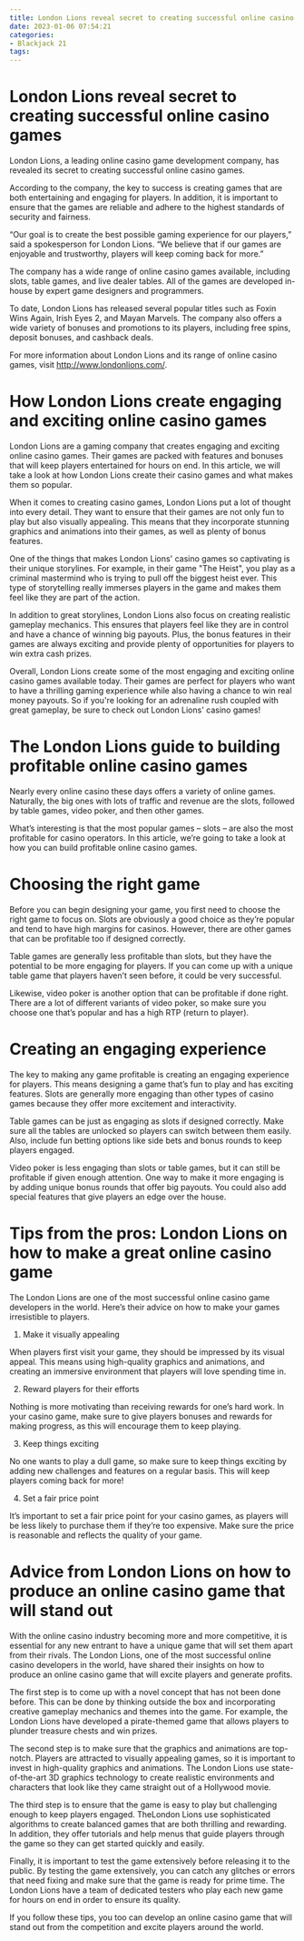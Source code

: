 ```yaml
---
title: London Lions reveal secret to creating successful online casino games 
date: 2023-01-06 07:54:21
categories:
- Blackjack 21
tags:
---
```



#  London Lions reveal secret to creating successful online casino games 

London Lions, a leading online casino game development company, has revealed its secret to creating successful online casino games.

According to the company, the key to success is creating games that are both entertaining and engaging for players. In addition, it is important to ensure that the games are reliable and adhere to the highest standards of security and fairness.

“Our goal is to create the best possible gaming experience for our players,” said a spokesperson for London Lions. “We believe that if our games are enjoyable and trustworthy, players will keep coming back for more.”

The company has a wide range of online casino games available, including slots, table games, and live dealer tables. All of the games are developed in-house by expert game designers and programmers.

To date, London Lions has released several popular titles such as Foxin Wins Again, Irish Eyes 2, and Mayan Marvels. The company also offers a wide variety of bonuses and promotions to its players, including free spins, deposit bonuses, and cashback deals.

For more information about London Lions and its range of online casino games, visit http://www.londonlions.com/.

#  How London Lions create engaging and exciting online casino games 

London Lions are a gaming company that creates engaging and exciting online casino games. Their games are packed with features and bonuses that will keep players entertained for hours on end. In this article, we will take a look at how London Lions create their casino games and what makes them so popular.

When it comes to creating casino games, London Lions put a lot of thought into every detail. They want to ensure that their games are not only fun to play but also visually appealing. This means that they incorporate stunning graphics and animations into their games, as well as plenty of bonus features.

One of the things that makes London Lions' casino games so captivating is their unique storylines. For example, in their game "The Heist", you play as a criminal mastermind who is trying to pull off the biggest heist ever. This type of storytelling really immerses players in the game and makes them feel like they are part of the action.

In addition to great storylines, London Lions also focus on creating realistic gameplay mechanics. This ensures that players feel like they are in control and have a chance of winning big payouts. Plus, the bonus features in their games are always exciting and provide plenty of opportunities for players to win extra cash prizes.

Overall, London Lions create some of the most engaging and exciting online casino games available today. Their games are perfect for players who want to have a thrilling gaming experience while also having a chance to win real money payouts. So if you're looking for an adrenaline rush coupled with great gameplay, be sure to check out London Lions' casino games!

#  The London Lions guide to building profitable online casino games 

Nearly every online casino these days offers a variety of online games. Naturally, the big ones with lots of traffic and revenue are the slots, followed by table games, video poker, and then other games.

What’s interesting is that the most popular games – slots – are also the most profitable for casino operators. In this article, we’re going to take a look at how you can build profitable online casino games.

# Choosing the right game 
Before you can begin designing your game, you first need to choose the right game to focus on. Slots are obviously a good choice as they’re popular and tend to have high margins for casinos. However, there are other games that can be profitable too if designed correctly.

Table games are generally less profitable than slots, but they have the potential to be more engaging for players. If you can come up with a unique table game that players haven’t seen before, it could be very successful.

Likewise, video poker is another option that can be profitable if done right. There are a lot of different variants of video poker, so make sure you choose one that’s popular and has a high RTP (return to player).

# Creating an engaging experience 
The key to making any game profitable is creating an engaging experience for players. This means designing a game that’s fun to play and has exciting features. Slots are generally more engaging than other types of casino games because they offer more excitement and interactivity.

Table games can be just as engaging as slots if designed correctly. Make sure all the tables are unlocked so players can switch between them easily. Also, include fun betting options like side bets and bonus rounds to keep players engaged.

Video poker is less engaging than slots or table games, but it can still be profitable if given enough attention. One way to make it more engaging is by adding unique bonus rounds that offer big payouts. You could also add special features that give players an edge over the house.

#  Tips from the pros: London Lions on how to make a great online casino game 

The London Lions are one of the most successful online casino game developers in the world. Here’s their advice on how to make your games irresistible to players.

1. Make it visually appealing

When players first visit your game, they should be impressed by its visual appeal. This means using high-quality graphics and animations, and creating an immersive environment that players will love spending time in.

2. Reward players for their efforts

Nothing is more motivating than receiving rewards for one’s hard work. In your casino game, make sure to give players bonuses and rewards for making progress, as this will encourage them to keep playing.

3. Keep things exciting

No one wants to play a dull game, so make sure to keep things exciting by adding new challenges and features on a regular basis. This will keep players coming back for more!

4. Set a fair price point

It’s important to set a fair price point for your casino games, as players will be less likely to purchase them if they’re too expensive. Make sure the price is reasonable and reflects the quality of your game.

#  Advice from London Lions on how to produce an online casino game that will stand out

With the online casino industry becoming more and more competitive, it is essential for any new entrant to have a unique game that will set them apart from their rivals. The London Lions, one of the most successful online casino developers in the world, have shared their insights on how to produce an online casino game that will excite players and generate profits.

The first step is to come up with a novel concept that has not been done before. This can be done by thinking outside the box and incorporating creative gameplay mechanics and themes into the game. For example, the London Lions have developed a pirate-themed game that allows players to plunder treasure chests and win prizes.

The second step is to make sure that the graphics and animations are top-notch. Players are attracted to visually appealing games, so it is important to invest in high-quality graphics and animations. The London Lions use state-of-the-art 3D graphics technology to create realistic environments and characters that look like they came straight out of a Hollywood movie.

The third step is to ensure that the game is easy to play but challenging enough to keep players engaged. TheLondon Lions use sophisticated algorithms to create balanced games that are both thrilling and rewarding. In addition, they offer tutorials and help menus that guide players through the game so they can get started quickly and easily.

Finally, it is important to test the game extensively before releasing it to the public. By testing the game extensively, you can catch any glitches or errors that need fixing and make sure that the game is ready for prime time. The London Lions have a team of dedicated testers who play each new game for hours on end in order to ensure its quality.

If you follow these tips, you too can develop an online casino game that will stand out from the competition and excite players around the world.